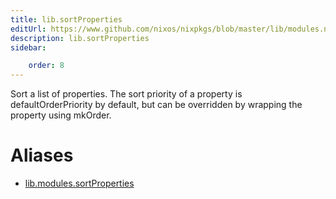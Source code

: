 ```yaml
---
title: lib.sortProperties
editUrl: https://www.github.com/nixos/nixpkgs/blob/master/lib/modules.nix#L951C20
description: lib.sortProperties
sidebar:

    order: 8
---
```


Sort a list of properties.  The sort priority of a property is
defaultOrderPriority by default, but can be overridden by wrapping the property
using mkOrder.


# Aliases

- [lib.modules.sortProperties](/nix-doc-comments/reference/lib/modules/lib-modules-sortProperties)


